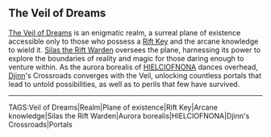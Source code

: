 ## The Veil of Dreams

[The Veil of Dreams](../Places/Veil_of_Dreams.md) is an enigmatic realm, a surreal plane of existence accessible only to those who possess a [Rift Key](../Artifacts/Rift_Key.md) and the arcane knowledge to wield it. [Silas the Rift Warden](../People/Silas_Rift_Warden.md) oversees the plane, harnessing its power to explore the boundaries of reality and magic for those daring enough to venture within. As the aurora borealis of [HIELCIOFNONA](../Places/HIELCIOFNONA.md) dances overhead, [Djinn](../People/Djinn.md)'s Crossroads converges with the Veil, unlocking countless portals that lead to untold possibilities, as well as to perils that few have survived.


---

TAGS:Veil of Dreams|Realm|Plane of existence|Rift Key|Arcane knowledge|Silas the Rift Warden|Aurora borealis|HIELCIOFNONA|Djinn's Crossroads|Portals
